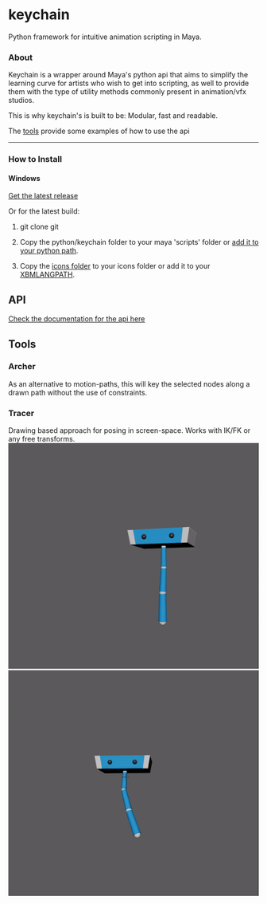 # keychain
Python framework for intuitive animation scripting in Maya.


### About ###

Keychain is a wrapper around Maya's python api that aims to simplify
the learning curve for artists who wish to get into scripting, as well to
provide them with the type of utility methods commonly present in
animation/vfx studios.

This is why keychain's is built to be: Modular, fast and readable.

The [tools](python/keychain/tools) provide
some examples of how to use the api

_______


### How to Install ###
#### Windows ####
[Get the latest release](releases)

Or for the latest build:
1. git clone git

2. Copy the python/keychain folder to your maya 'scripts' folder or
[add it to your python path](https://knowledge.autodesk.com/support/maya/learn-explore/caas/CloudHelp/cloudhelp/2016/ENU/Maya/files/GUID-C0F27A50-3DD6-454C-A4D1-9E3C44B3C990-htm.html).

3. Copy the [icons folder](icons) to your
icons folder or add it to your [XBMLANGPATH](https://knowledge.autodesk.com/support/maya/learn-explore/caas/CloudHelp/cloudhelp/2016/ENU/Maya/files/GUID-228CCA33-4AFE-4380-8C3D-18D23F7EAC72-htm.html).


## API ##
[Check the documentation for the api here](python/keychain)

## Tools ##
### Archer ###
As an alternative to motion-paths, this will key the selected nodes along a drawn path without the use of constraints.  

### Tracer ###
Drawing based approach for posing in screen-space. Works with IK/FK or any free transforms.
![tracer_1](docs/images/tracer_1.gif)
![tracer_2](docs/images/tracer_2.gif)
